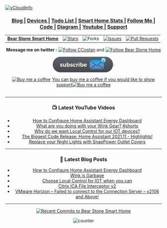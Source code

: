 <a href="https://www.vcloudinfo.com" title="vCloudInfo"><noscript><img alt="vCloudInfo" src="https://www.vcloudinfo.com/wp-content/uploads/2019/01/vCloud@4x.png" data-retina="https://www.vcloudinfo.com/wp-content/uploads/2019/01/vCloud@4x.png"/></a>

<p align="center">
<div align="center"><a name="menu"></a>
  <h3>
    <a href="https://www.vCloudInfo.com/tag/iot">
      Blog
    </a>
    <span> | </span>
    <a href="https://github.com/CCOSTAN/Home-AssistantConfig#devices">
      Devices
    </a>
    <span> | </span>
    <a href="https://github.com/CCOSTAN/Home-AssistantConfig/issues?q=is%3Aissue+is%3Aopen+sort%3Aupdated-desc">
      Todo List
    </a>
    <span> | </span>
    <a href="https://twitter.com/BearStoneHA">
      Smart Home Stats
    </a>
    <span> | </span>
    <a href="https://www.vcloudinfo.com/click-here">
      Follow Me
    </a>
    <span> | </span>
    <a href="https://github.com/CCOSTAN/Home-AssistantConfig/tree/master/config">
      Code
    </a>
    <span> | </span>
    <a href="https://github.com/CCOSTAN/Home-AssistantConfig#diagram">
      Diagram
    </a>    
    <span> | </span>
    <a href="https://youtube.com/vCloudInfo">
      Youtube
    </a>
    <span> | </span>
    <a href="https://amzn.to/2HXSx2M">
      Support
    </a>
  </h4>
<p align="center">  
  <table>
  <tbody>
    <tr>
	    <td><a href="https://github.com/CCOSTAN/Home-AssistantConfig"><b>Bear Stone Smart Home</b></a></td>
      <td><a href="https://github.com/CCOSTAN/Home-AssistantConfig/stargazers"><img alt="Stars" src="https://img.shields.io/github/stars/CCOSTAN/Home-AssistantConfig?style=flat-square&labelColor=343b41"/></a></td>
      <td><img alt="Forks" src="https://img.shields.io/github/forks/CCOSTAN/Home-AssistantConfig?style=flat-square&labelColor=343b41"/></td>
      <td><a href="https://github.com/CCOSTAN/Home-AssistantConfig/issues?q=is%3Aissue+is%3Aopen+sort%3Aupdated-desc"><img alt="Issues" src="https://img.shields.io/github/issues/CCOSTAN/Home-AssistantConfig?style=flat-square&labelColor=343b41"/></a></td>
      <td><a href="https://github.com/CCOSTAN/Home-AssistantConfig/pulls?q=is%3Apr"><img alt="Pull Requests" src="https://img.shields.io/github/issues-pr/CCOSTAN/Home-AssistantConfig?style=flat-square&labelColor=343b41"/></td>
    </tr>
	 </tbody>
</table>

**Message me on twitter :** [![Follow CCostan](https://img.shields.io/twitter/follow/CCostan)](https://www.twitter.com/ccostan) and [![Follow Bear Stone Home](https://img.shields.io/twitter/follow/BearStoneHA)](https://www.twitter.com/BearStoneHA)
<!-- Subscribe Section -->
<p align="center">
<a href="https://eepurl.com/dmXFYz"><img align="center" border="0" src="https://raw.githubusercontent.com/CCOSTAN/Home-AssistantConfig/master/config/www/custom_ui/floorplan/images/branding/email_link.png" height="50" ></a>.
<!-- Subscribe Section END-->
<p align="center">
<a target="_blank" href="https://www.buymeacoffee.com/vCloudInfo"><img src="https://www.buymeacoffee.com/assets/img/BMC-btn-logo.svg" alt="Buy me a coffee"><span style="margin-left:5px">You can buy me a coffee if you would like to show support</span></a><a target="_blank" href="https://www.buymeacoffee.com/vCloudInfo"><img src="https://www.buymeacoffee.com/assets/img/BMC-btn-logo.svg" alt="Buy me a coffee"></a>

<br />
<br />

---

### 📺 Latest YouTube Videos
<!-- YOUTUBE:START -->
- [How to Configure Home Assistant Energy Dashboard](https://www.youtube.com/watch?v=jS_iUjdIO5E)
- [What are you doing with your Wink Gear? #shorts](https://www.youtube.com/watch?v=1YoHutIrtNs)
- [Why do we want Local Control for our IOT devices?](https://www.youtube.com/watch?v=2j3iQTZXZyg)
- [The Biggest Code Release: Home Assistant 2021.11 - Highlights!](https://www.youtube.com/watch?v=UiA684DTtx8)
- [Replace your Night Lights with SnapPower Outlet Covers](https://www.youtube.com/watch?v=GDIo0SNhaFU)
<!-- YOUTUBE:END -->

---

### 📕 Latest Blog Posts
<!-- BLOG-POST-LIST:START -->
- [How to Configure Home Assistant Energy Dashboard](https://www.vcloudinfo.com/2021/11/how-to-configure-home-assistant-energy-dashboard.html)
- [Wink is Garbage](https://www.vcloudinfo.com/2021/11/wink-is-garbage.html)
- [Choose Local Control for IOT when you can](https://www.vcloudinfo.com/2021/11/choose-local-control-for-iot-when-you-can.html)
- [Citrix ICA File Interceptor v2](https://www.vcloudinfo.com/2021/11/citrix-ica-file-interceptor-v2.html)
- [VMware Horizon – Failed to connect to the Connection Server – v2106 and Above!](https://www.vcloudinfo.com/2021/10/vmware-horizon-failed-to-connect-to-the-connection-server-v2106-and-above.html)
<!-- BLOG-POST-LIST:END -->

---

<p align="center"><a align="center" target="_blank" href="https://github.com/CCOSTAN/Home-AssistantConfig#------bear-stone-smart-home-documentation"><img src="https://feeds.feedburner.com/RecentCommitsToBearStoneHA.1.gif" alt="Recent Commits to Bear Stone Smart Home" style="border:0"></a></p>

![counter](https://enrqt1c1amo9d75.m.pipedream.net)

